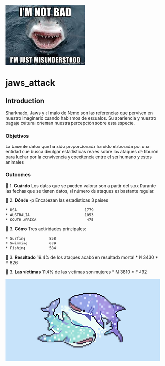 ![Shark](/Images/shark.jpeg)

# jaws_attack

## Introduction

Sharknado, Jaws y el malo de Nemo son las referencias que perviven en nuestro imaginario cuando hablamos de escualos. Su apariencia y nuestro bagaje cultural orientan nuestra percepción sobre esta especie. 


### Objetivos 

La base de datos que ha sido proporcionada ha sido elaborada por una entidad que busca divulgar estadísticas reales sobre los ataques de tiburón para luchar por la convivencia y coexitencia entre el ser humano y estos animales. 



### Outcomes

:shark: 1. **Cuándo**
Los datos que se pueden valorar son a partir del s.xx
Durante las fechas que se tienen datos, el número de ataques es bastante regular.

:shark: 2. **Dónde** -p
Encabezan las estadísticas 3 países

	* USA                               1779
	* AUSTRALIA                         1053
	* SOUTH AFRICA                       475

:shark: 3. **Cómo**
Tres actividades principales: 

	* Surfing           858
	* Swimming          639
	* Fishing           584

:shark: 3. **Resultado** 19.4% de los ataques acabó en resultado mortal
	* N        3430
	* Y         826

:shark: 3. **Las víctimas** 11.4% de las víctimas son mujeres
	* M      3810
	* F       492




![Shark](/Images/18c248f0e3804938c44cda7eb5894307.png)
